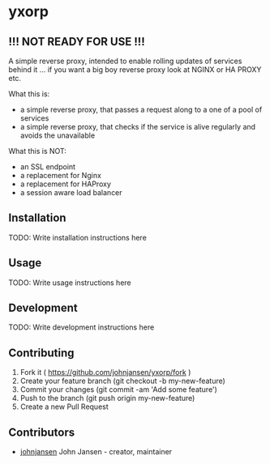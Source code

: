# yxorp

## !!! NOT READY FOR USE !!!

A simple reverse proxy, intended to enable rolling updates of services behind it ... if you want a big boy reverse proxy look at NGINX or HA PROXY etc.

What this is:
- a simple reverse proxy, that passes a request along to a one of a pool of services
- a simple reverse proxy, that checks if the service is alive regularly and avoids the unavailable

What this is NOT:
- an SSL endpoint
- a replacement for Nginx
- a replacement for HAProxy
- a session aware load balancer

## Installation

TODO: Write installation instructions here

## Usage

TODO: Write usage instructions here

## Development

TODO: Write development instructions here

## Contributing

1. Fork it ( https://github.com/johnjansen/yxorp/fork )
2. Create your feature branch (git checkout -b my-new-feature)
3. Commit your changes (git commit -am 'Add some feature')
4. Push to the branch (git push origin my-new-feature)
5. Create a new Pull Request

## Contributors

- [johnjansen](https://github.com/johnjansen) John Jansen - creator, maintainer
